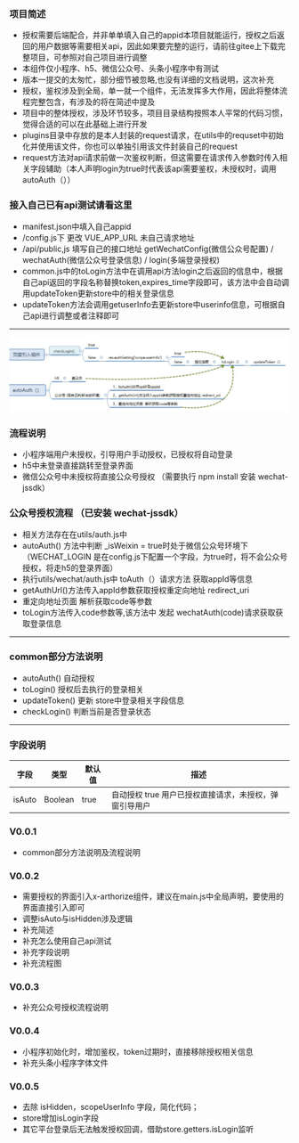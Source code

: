 ### 项目简述
* 授权需要后端配合，并非单单填入自己的appid本项目就能运行，授权之后返回的用户数据等需要相关api，因此如果要完整的运行，请前往gitee上下载完整项目，可参照对自己项目进行调整
* 本组件仅小程序、h5、微信公众号、头条小程序中有测试
* 版本一提交的太匆忙，部分细节被忽略,也没有详细的文档说明，这次补充
* 授权，鉴权涉及到全局，单一就一个组件，无法发挥多大作用，因此将整体流程完整包含，有涉及的将在简述中提及
* 项目中的整体授权，涉及环节较多，项目目录结构按照本人平常的代码习惯，觉得合适的可以在此基础上进行开发
* plugins目录中存放的是本人封装的request请求，在utils中的requset中初始化并使用该文件，你也可以单独引用该文件封装自己的request
* request方法对api请求前做一次鉴权判断，但这需要在请求传入参数时传入相关字段辅助（本人声明login为true时代表该api需要鉴权，未授权时，调用autoAuth（））

### 接入自己已有api测试请看这里
* manifest.json中填入自己appid
* /config.js下 更改 VUE_APP_URL 未自己请求地址
* /api/public,js 填写自己的接口地址  getWechatConfig(微信公众号配置)  / wechatAuth(微信公众号登录信息) / login(多端登录授权)
* common.js中的toLogin方法中在调用api方法login之后返回的信息中，根据自己api返回的字段名称替换token,expires_time字段即可，该方法中会自动调用updateToken更新store中的相关登录信息
* updateToken方法会调用getuserInfo去更新store中userinfo信息，可根据自己api进行调整或者注释即可

---

![](README_files/2.jpg)

### 流程说明
* 小程序端用户未授权，引导用户手动授权，已授权将自动登录
* h5中未登录直接跳转至登录界面
* 微信公众号中未授权将直接公众号授权 （需要执行 npm install 安装 wechat-jssdk）

### 公众号授权流程 （已安装 wechat-jssdk）
* 相关方法存在在utils/auth.js中
* autoAuth() 方法中判断 _isWeixin = true时处于微信公众号环境下 （WECHAT_LOGIN 是在config.js下配置一个字段，为true时，将不会公众号授权，将走h5的登录界面）
* 执行utils/wechat/auth.js中 toAuth（）请求方法 获取appId等信息
* getAuthUrl()方法传入appId参数获取授权重定向地址 redirect_uri 
* 重定向地址页面  解析获取code等参数
* toLogin方法传入code参数等,该方法中 发起 wechatAuth(code)请求获取获取登录信息

---

### common部分方法说明
* autoAuth() 自动授权
* toLogin() 授权后去执行的登录相关
* updateToken() 更新 store中登录相关字段信息
* checkLogin() 判断当前是否登录状态

---


### 字段说明
|  字段   | 类型  |默认值  |描述  |
|  ----  | ----  |----  |----  |
| isAuto  | Boolean |true| 自动授权 true 用户已授权直接请求，未授权，弹窗引导用户

### V0.0.1
* common部分方法说明及流程说明

### V0.0.2
* 需要授权的界面引入x-arthorize组件，建议在main.js中全局声明，要使用的界面直接引入即可
* 调整isAuto与isHidden涉及逻辑
* 补充简述
* 补充怎么使用自己api测试
* 补充字段说明
* 补充流程图

### V0.0.3
* 补充公众号授权流程说明

### V0.0.4
* 小程序初始化时，增加鉴权，token过期时，直接移除授权相关信息
* 补充头条小程序字体文件


### V0.0.5
* 去除 isHidden，scopeUserInfo 字段，简化代码；
* store增加isLogin字段
* 其它平台登录后无法触发授权回调，借助store.getters.isLogin监听